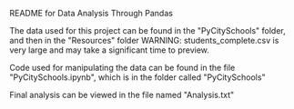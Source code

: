 README for Data Analysis Through Pandas


The data used for this project can be found in the "PyCitySchools" folder, and then in the "Resources" folder
WARNING: students_complete.csv is very large and may take a significant time to preview.


Code used for manipulating the data can be found in the file "PyCitySchools.ipynb", which is in the folder called "PyCitySchools"


Final analysis can be viewed in the file named "Analysis.txt"
